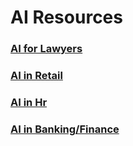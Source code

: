 # AI Resources

### [AI for Lawyers](https://github.com/Kashyap-AI-Resources/AI-and-Law)
### [AI in Retail](https://github.com/Kashyap-AI-Resources/AI-in-Retail)
### [AI in Hr](https://github.com/Kashyap-AI-Resources/AI-in-HR)
### [AI in Banking/Finance](https://github.com/Kashyap-AI-Resources/AI-in-Banking-and-Finance)

<!---
Kashyap-AI-Resources/Kashyap-AI-Resources is a ✨ special ✨ repository because its `README.md` (this file) appears on your GitHub profile.
You can click the Preview link to take a look at your changes.
--->

